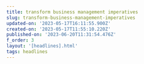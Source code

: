 ```yaml
---
title: transform business management imperatives
slug: transform-business-management-imperatives
updated-on: '2023-05-17T16:11:55.900Z'
created-on: '2023-05-17T11:55:10.220Z'
published-on: '2023-06-20T11:31:54.476Z'
f_order: 3
layout: '[headlines].html'
tags: headlines
---
```



